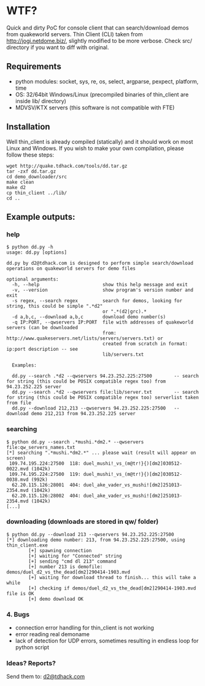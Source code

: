 # WTF?

Quick and dirty PoC for console client that can search/download demos from quakeworld servers. Thin Client (CLI) taken from http://jogi.netdome.biz/, slightly modified to be more verbose. Check src/ directory if you want to diff with original.

## Requirements

* python modules: socket, sys, re, os, select, argparse, pexpect, platform, time
* OS: 32/64bit Windows/Linux (precompiled binaries of thin_client are inside lib/ directory)
* MDVSV/KTX servers (this software is not compatible with FTE)

## Installation

Well thin_client is already compiled (statically) and it should work on most Linux and Windows.
If you wish to make your own compilation, please follow these steps:
```
wget http://quake.tdhack.com/tools/dd.tar.gz
tar -zxf dd.tar.gz
cd demo_downloader/src
make clean
make d2
cp thin_client ../lib/
cd ..
```

## Example outputs:
### help
```
$ python dd.py -h
usage: dd.py [options]

dd.py by d2@tdhack.com is designed to perform simple search/download operations on quakeworld servers for demo files

optional arguments:
  -h, --help                       show this help message and exit
  -v, --version                    show program's version number and exit
  -s regex, --search regex         search for demos, looking for string, this could be simple ".*d2"
                                   or ".*(d2|grc).*
  -d a,b,c, --download a,b,c       download demo number(s)
  -q IP:PORT, --qwservers IP:PORT  file with addresses of quakeworld servers (can be downloaded
                                   from: http://www.quakeservers.net/lists/servers/servers.txt) or
                                   created from scratch in format: ip:port description -- see
                                   lib/servers.txt

  Examples:

  dd.py --search .*d2 --qwservers 94.23.252.225:27500        -- search for string (this could be POSIX compatible regex too) from 94.23.252.225 server
  dd.py --search .*d2 --qwservers file:lib/server.txt        -- search for string (this could be POSIX compatible regex too) serverlist taken from file
  dd.py --download 212,213 --qwservers 94.23.252.225:27500   -- download demo 212,213 from 94.23.252.225 server
```

### searching
```
$ python dd.py --search .*mushi.*dm2.* --qwservers file:qw_servers_names.txt
[*] searching ".*mushi.*dm2.*" ... please wait (result will appear on screen)
 109.74.195.224:27500  118: duel_mushi!_vs_(m@tr!}{)[dm2]030512-0022.mvd (1042k)
 109.74.195.224:27500  119: duel_mushi!_vs_(m@tr!}{)[dm2]030512-0038.mvd (992k)
  62.20.115.126:28001  404: duel_ake_vader_vs_mushi![dm2]251013-2354.mvd (1042k)
  62.20.115.126:28002  404: duel_ake_vader_vs_mushi![dm2]251013-2354.mvd (1042k)
[...]
```

### downloading (downloads are stored in qw/ folder)
```
$ python dd.py --download 213 --qwservers 94.23.252.225:27500
[*] downloading demo number: 213, from 94.23.252.225:27500, using thin_client.exe
        [+] spawning connection
        [+] waiting for "Connected" string
        [+] sending "cmd dl 213" command
        [+] number 213 is demofile: demos/duel_d2_vs_the_dead[dm2]290414-1903.mvd
        [+] waiting for download thread to finish... this will take a while
        [+] checking if demos/duel_d2_vs_the_dead[dm2]290414-1903.mvd file is OK
        [+] demo download OK
```

### 4. Bugs

- connection error handling for thin_client is not working
- error reading real demoname
- lack of detection for UDP errors, sometimes resulting in endless loop for python script

### Ideas? Reports?

Send them to: d2@tdhack.com
